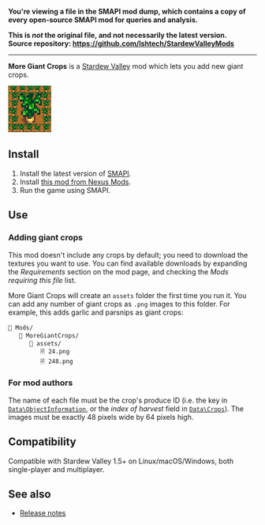 **You're viewing a file in the SMAPI mod dump, which contains a copy of every open-source SMAPI mod
for queries and analysis.**

**This is _not_ the original file, and not necessarily the latest version.**  
**Source repository: https://github.com/lshtech/StardewValleyMods**

----

**More Giant Crops** is a [Stardew Valley](http://stardewvalley.net/) mod which lets you add new
giant crops.

![](screenshot.png)

## Install
1. Install the latest version of [SMAPI](https://smapi.io).
2. Install [this mod from Nexus Mods](http://www.nexusmods.com/stardewvalley/mods/5263).
3. Run the game using SMAPI.

## Use
### Adding giant crops
This mod doesn't include any crops by default; you need to download the textures you want to use.
You can find available downloads by expanding the _Requirements_ section on the mod page, and
checking the _Mods requiring this file_ list.

More Giant Crops will create an `assets` folder the first time you run it. You can add any number
of giant crops as `.png` images to this folder. For example, this adds garlic and parsnips as giant
crops:

```
📁 Mods/
   📁 MoreGiantCrops/
      📁 assets/
         🗎 24.png
         🗎 248.png
```

### For mod authors
The name of each file must be the crop's produce ID (i.e. the key in
[`Data\ObjectInformation`](https://stardewvalleywiki.com/Modding:Object_data), or the _index of
harvest_ field in [`Data\Crops`](https://stardewvalleywiki.com/Modding:Crop_data)). The images must
be exactly 48 pixels wide by 64 pixels high.

## Compatibility
Compatible with Stardew Valley 1.5+ on Linux/macOS/Windows, both single-player and multiplayer.

## See also
* [Release notes](release-notes.md)
